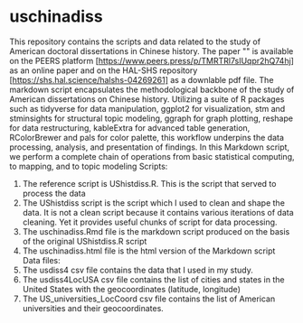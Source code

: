# uschinadiss
This repository contains the scripts and data related to the study of American doctoral dissertations in Chinese history. The paper "" is available on the PEERS platform [https://www.peers.press/p/TMRTRl7sIUqpr2hQ74hj] as an online paper and on the HAL-SHS repository [https://shs.hal.science/halshs-04269261] as a downlable pdf file.
The markdown script encapsulates the methodological backbone of the study of American dissertations on Chinese history. Utilizing a suite of R packages such as tidyverse for data manipulation, ggplot2 for visualization, stm and stminsights for structural topic modeling, ggraph for graph plotting, reshape for data restructuring, kableExtra for advanced table generation, RColorBrewer and pals for color palette, this workflow underpins the data processing, analysis, and presentation of findings. In this Markdown script, we perform a complete chain of operations from basic statistical computing, to mapping, and to topic modeling
Scripts: 
1. The reference script is UShistdiss.R. This is the script that served to process the data
2. The UShistdiss script is the script which I used to clean and shape the data. It is not a clean script because it contains various iterations of data cleaning. Yet it provides useful chunks of script for data processing.
3. The uschinadiss.Rmd file is the markdown script produced on the basis of the original UShistdiss.R script
4. The uschinadiss.html file is the html version of the Markdown script
Data files:
1. The usdiss4 csv file contains the data that I used in my study.
2. The usdiss4LocUSA csv file contains the list of cities and states in the United States with the geocoordinates (latitude, longitude)
3. The US_universities_LocCoord csv file contains the list of American universities and their geocoordinates.
